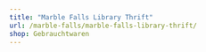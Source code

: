 ```yaml
---
title: "Marble Falls Library Thrift"
url: /marble-falls/marble-falls-library-thrift/
shop: Gebrauchtwaren
---
```

